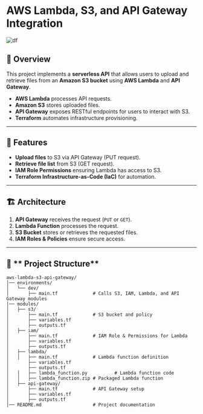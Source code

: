 # AWS Lambda, S3, and API Gateway Integration

![df](https://github.com/user-attachments/assets/0b4dbc4f-046b-4259-a92c-6866d56c979e)


## 📌 Overview
This project implements a **serverless API** that allows users to upload and retrieve files from an **Amazon S3 bucket** using **AWS Lambda** and **API Gateway**.

- **AWS Lambda** processes API requests.
- **Amazon S3** stores uploaded files.
- **API Gateway** exposes RESTful endpoints for users to interact with S3.
- **Terraform** automates infrastructure provisioning.

---

## 🚀 **Features**
- **Upload files** to S3 via API Gateway (PUT request).
- **Retrieve file list** from S3 (GET request).
- **IAM Role Permissions** ensuring Lambda has access to S3.
- **Terraform Infrastructure-as-Code (IaC)** for automation.

---

## 🏗️ **Architecture**
1. **API Gateway** receives the request (`PUT` or `GET`).
2. **Lambda Function** processes the request.
3. **S3 Bucket** stores or retrieves the requested files.
4. **IAM Roles & Policies** ensure secure access.

---

## 📜 ** Project Structure**
```
aws-lambda-s3-api-gateway/
│── environments/
│   └── dev/
│       ├── main.tf             # Calls S3, IAM, Lambda, and API Gateway modules
│── modules/
│   ├── s3/
│       ├── main.tf             # S3 bucket and policy
│       ├── variables.tf        
│       ├── outputs.tf          
│   ├── iam/
│       ├── main.tf             # IAM Role & Permissions for Lambda
│       ├── variables.tf        
│       ├── outputs.tf          
│   ├── lambda/
│   │   ├── main.tf             # Lambda function definition
│       ├── variables.tf       
│       ├── outputs.tf          
│   │   ├── lambda_function.py          # Lambda function code
│   │   ├── lambda_function.zip # Packaged Lambda function
│   ├── api-gateway/
│       ├── main.tf             # API Gateway setup
│       ├── variables.tf        
│       ├── outputs.tf          
│── README.md                   # Project documentation

